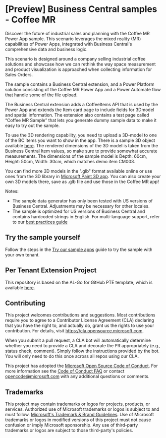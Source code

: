 # [Preview] Business Central samples - Coffee MR
Discover the future of industrial sales and planning with the Coffee MR Power App sample. This scenario leverages the mixed reality (MR) capabilities of Power Apps, integrated with Business Central's comprehensive data and business logic. 

This scenario is designed around a company selling industrial coffee solutions and showcase how we can rethink the way space measurement and product visualization is approached when collecting information for Sales Orders.

The sample contains a Business Central extension, and a Power Platform solution consisting of the Coffee MR Power App and a Power Automate flow that handle some of the file upload. 

The Business Central extension adds a CoffeeItems API that is used by the Power App and extends the Item card page to include fields for 3Dmodel and spatial information.
The extension also contains a test page called “Coffee MR Sample” that lets you generate dummy sample data to make it easy to try out the sample. 

To use the 3D rendering capability, you need to upload a 3D-model to one of the BC items you want to show in the app. There is a sample 3D object available [here](https://github.com/andersgMSFT/Coffee-MR/tree/main/Sample%20Data). The rendered dimensions of the 3D model is taken from the Business Central Item values, so make sure to provide somewhat accurate measurements. The dimensions of the sample model is Depth: 60cm, Height: 50cm, Width: 30cm, which matches demo item CM003.

You can find more 3D models in the ".glb" format available online or use ones from the 3D library in [Microsoft Paint 3D app](https://apps.microsoft.com/detail/9nblggh5fv99). You can also create your own 3D models there, save as .glb file and use those in the Coffee MR app!

Notes: 
-	The sample data generator has only been tested with US versions of Business Central. Adjustments may be necessary for other locales.
-	The sample is optimized for US versions of Business Central and contains hardcoded strings in English. For multi-language support, refer to our [best practices guide](https://learn.microsoft.com/en-us/dynamics365/business-central/dev-itpro/powerplatform/power-apps-best-practices#set-up-multi-language-support-with-business-central)


## Try the sample yourself

Follow the steps in the [Try our sample apps](https://github.com/microsoft/AL-Go/blob/PPPreview/Scenarios/TryPowerPlatformSamples.md) guide to try the sample with your own tenant.

## Per Tenant Extension Project

This repository is based on the AL-Go for GitHub PTE template, which is available [here](https://github.com/microsoft/AL-Go-PTE).

## Contributing

This project welcomes contributions and suggestions.  Most contributions require you to agree to a Contributor License Agreement (CLA) declaring that you have the right to, and actually do, grant us the rights to use your contribution. For details, visit https://cla.opensource.microsoft.com.

When you submit a pull request, a CLA bot will automatically determine whether you need to provide a CLA and decorate the PR appropriately (e.g., status check, comment). Simply follow the instructions provided by the bot. You will only need to do this once across all repos using our CLA.

This project has adopted the [Microsoft Open Source Code of Conduct](https://opensource.microsoft.com/codeofconduct/).
For more information see the [Code of Conduct FAQ](https://opensource.microsoft.com/codeofconduct/faq/) or contact [opencode@microsoft.com](mailto:opencode@microsoft.com) with any additional questions or comments.

## Trademarks

This project may contain trademarks or logos for projects, products, or services. Authorized use of Microsoft trademarks or logos is subject to and must follow.
[Microsoft's Trademark & Brand Guidelines](https://www.microsoft.com/en-us/legal/intellectualproperty/trademarks/usage/general).
Use of Microsoft trademarks or logos in modified versions of this project must not cause confusion or imply Microsoft sponsorship.
Any use of third-party trademarks or logos are subject to those third-party's policies.
